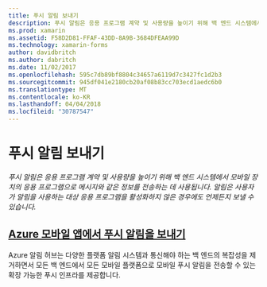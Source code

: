 ```yaml
---
title: 푸시 알림 보내기
description: 푸시 알림은 응용 프로그램 계약 및 사용량을 높이기 위해 백 엔드 시스템에서 모바일 장치의 응용 프로그램으로 메시지와 같은 정보를 전송하는 데 사용됩니다. 알림은 사용자가 알림을 사용하는 대상 응용 프로그램을 활성화 하지 않은 경우에도 언제든지 보낼 수 있습니다.
ms.prod: xamarin
ms.assetid: F58D2D81-FFAF-43DD-8A9B-3684DFEAA99D
ms.technology: xamarin-forms
author: davidbritch
ms.author: dabritch
ms.date: 11/02/2017
ms.openlocfilehash: 595c7db89bf8804c34657a6119d7c3427fc1d2b3
ms.sourcegitcommit: 945df041e2180cb20af08b83cc703ecd1aedc6b0
ms.translationtype: MT
ms.contentlocale: ko-KR
ms.lasthandoff: 04/04/2018
ms.locfileid: "30787547"
---
```

# <a name="sending-push-notifications"></a>푸시 알림 보내기

_푸시 알림은 응용 프로그램 계약 및 사용량을 높이기 위해 백 엔드 시스템에서 모바일 장치의 응용 프로그램으로 메시지와 같은 정보를 전송하는 데 사용됩니다. 알림은 사용자가 알림을 사용하는 대상 응용 프로그램을 활성화하지 않은 경우에도 언제든지 보낼 수 있습니다._

## <a name="sending-push-notifications-from-azure-mobile-appsazuremd"></a>[Azure 모바일 앱에서 푸시 알림을 보내기](azure.md)

Azure 알림 허브는 다양한 플랫폼 알림 시스템과 통신해야 하는 백 엔드의 복잡성을 제거하면서 모든 백 엔드에서 모든 모바일 플랫폼으로 모바일 푸시 알림을 전송할 수 있는 확장 가능한 푸시 인프라를 제공합니다.
